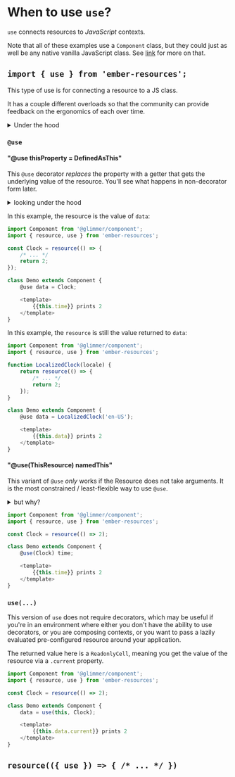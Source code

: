 # When to use `use`?

`use` connects resources to _JavaScript_ contexts.

Note that all of these examples use a `Component` class, but they could just as well be any native vanilla JavaScript class. See [link](https://ember-resources.pages.dev/funcs/link.link) for more on that.

## `import { use } from 'ember-resources';`

This type of use is for connecting a resource to a JS class.

It has a couple different overloads so that the community can provide feedback on the ergonomics of each over time.


<details><summary>Under the hood</summary>

`use` uses [`invokeHelper`](https://api.emberjs.com/ember/release/functions/@ember%2Fhelper/invokeHelper) which means that resources _are_ helpers. It also means that other non-resource helpers could be passed to `use` (note tho that non-resource usage is not supported by this library).

There is a potential for a whole "usable system" here, piggy-backing off of the [helper-manager](https://rfcs.emberjs.com/id/0625-helper-managers/) pattern.

</details>

### `@use`


#### "@use thisProperty = DefinedAsThis"

This `@use` decorator _replaces_ the property with a getter that gets the underlying value of the resource. You'll see what happens in non-decorator form later.

<details><summary>looking under the hood</summary>

You could think of what the decorator does in this way:

```js
class Demo extends Component {
  @use data = Clock;
}
```
is (at runtime) transformed to:
```js
class Demo extends Component {
  #data1 = invokeHelper(this, Clock);
  
  get data() {
    return getValue(this.#data1);
  }
}
```

Note that the _actual_ return value of `resource` is an internal and private object, and interaction with that object is not supported in user-space.

</details>

In this example, the resource is the value of `data`:

```js
import Component from '@glimmer/component';
import { resource, use } from 'ember-resources';

const Clock = resource(() => {
    /* ... */
    return 2;
});

class Demo extends Component {
    @use data = Clock;

    <template>
        {{this.time}} prints 2
    </template>
}
```

In this example, the `resource` is still the value returned to `data`:

```js
import Component from '@glimmer/component';
import { resource, use } from 'ember-resources';

function LocalizedClock(locale) {
    return resource(() => {
        /* ... */
        return 2;
    });    
}

class Demo extends Component {
    @use data = LocalizedClock('en-US');

    <template>
        {{this.data}} prints 2
    </template>
}
```

#### "@use(ThisResource) namedThis"

This variant of `@use` _only_ works if the Resource does not take arguments.
It is the most constrained / least-flexible way to use `@use`.

<details><summary>but why?</summary>

This is because the left-hand side of decorators exists outside of an instance, so no instance properties may be accessed, because there is no instance.

One way to think of how decorators work right now, is to "in your head", transform the code from:

```js
import Component from '@glimmer/component';
import { resource, use } from 'ember-resources';

const Clock = resource( ... );

class Demo extends Component {
    @use(Clock) time;
}
```

To

```js
import Component from '@glimmer/component';
import { resource, use } from 'ember-resources';

const Clock = resource( ... );

class Demo extends Component {}

let decorator = use(Clock);
Object.defineProperty(Demo.prototype, {
    get() {
        return decorator(this, 'data', /* ... */);
    }
}
```

</details>

```js
import Component from '@glimmer/component';
import { resource, use } from 'ember-resources';

const Clock = resource(() => 2);

class Demo extends Component {
    @use(Clock) time;

    <template>
        {{this.time}} prints 2
    </template>
}
```

### `use(...)`

This version of `use` does not require decorators, which may be useful if you're in an environment where either you don't have the ability to use decorators, or you are composing contexts, or you want to pass a lazily evaluated pre-configured resource around your application.

The returned value here is a `ReadonlyCell`, meaning you get the value of the resource via a `.current` property.

```js
import Component from '@glimmer/component';
import { resource, use } from 'ember-resources';

const Clock = resource(() => 2);

class Demo extends Component {
    data = use(this, Clock);

    <template>
        {{this.data.current}} prints 2
    </template>
}
```


## `resource(({ use }) => { /* ... */ })`
